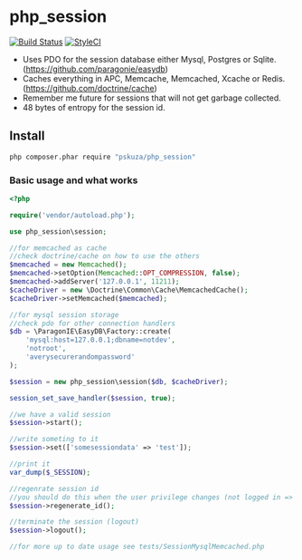 # php_session

[![Build Status](https://travis-ci.org/pskuza/php_session.svg?branch=master)](https://travis-ci.org/pskuza/php_session)
[![StyleCI](https://styleci.io/repos/92591455/shield?branch=master)](https://styleci.io/repos/92591455)

* Uses PDO for the session database either Mysql, Postgres or Sqlite. (https://github.com/paragonie/easydb) 
* Caches everything in APC, Memcache, Memcached, Xcache or Redis. (https://github.com/doctrine/cache)
* Remember me future for sessions that will not get garbage collected. 
* 48 bytes of entropy for the session id.


## Install

``` sh
php composer.phar require "pskuza/php_session"
```

### Basic usage and what works
``` php
<?php

require('vendor/autoload.php');

use php_session\session;

//for memcached as cache
//check doctrine/cache on how to use the others
$memcached = new Memcached();
$memcached->setOption(Memcached::OPT_COMPRESSION, false);
$memcached->addServer('127.0.0.1', 11211);
$cacheDriver = new \Doctrine\Common\Cache\MemcachedCache();
$cacheDriver->setMemcached($memcached);

//for mysql session storage
//check pdo for other connection handlers
$db = \ParagonIE\EasyDB\Factory::create(
    'mysql:host=127.0.0.1;dbname=notdev',
    'notroot',
    'averysecurerandompassword'
);

$session = new php_session\session($db, $cacheDriver);

session_set_save_handler($session, true);

//we have a valid session
$session->start();

//write someting to it
$session->set(['somesessiondata' => 'test']);

//print it
var_dump($_SESSION);

//regenrate session id
//you should do this when the user privilege changes (not logged in => logged in or otherwise)
$session->regenerate_id();

//terminate the session (logout)
$session->logout();

//for more up to date usage see tests/SessionMysqlMemcached.php

```
